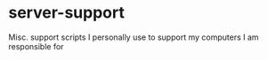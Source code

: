 # server-support
Misc. support scripts I personally use to support my computers I am responsible for
